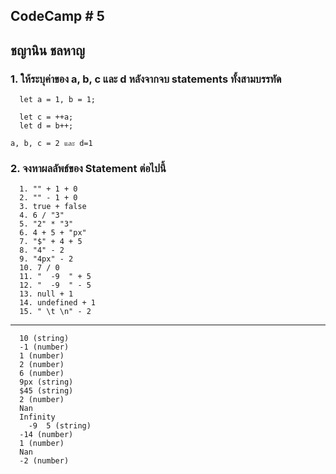 ## CodeCamp # 5

## ชญานิน ชลหาญ

### 1. ให้ระบุค่าของ a, b, c และ d หลังจากจบ statements ทั้งสามบรรทัด

```
  let a = 1, b = 1;

  let c = ++a;
  let d = b++;
```

`a, b, c = 2 และ d=1`

### 2. จงหาผลลัพธ์ของ Statement ต่อไปนี้

```
  1. "" + 1 + 0
  2. "" - 1 + 0
  3. true + false
  4. 6 / "3"
  5. "2" * "3"
  6. 4 + 5 + "px"
  7. "$" + 4 + 5
  8. "4" - 2
  9. "4px" - 2
  10. 7 / 0
  11. "  -9  " + 5
  12. "  -9  " - 5
  13. null + 1
  14. undefined + 1
  15. " \t \n" - 2
```

---

```
  10 (string)
  -1 (number)
  1 (number)
  2 (number)
  6 (number)
  9px (string)
  $45 (string)
  2 (number)
  Nan
  Infinity
    -9  5 (string)
  -14 (number)
  1 (number)
  Nan
  -2 (number)
```
